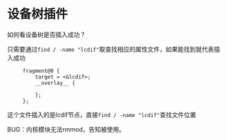 # 设备树插件

如何看设备树是否插入成功？

只需要通过`find / -name "lcdif"`取查找相应的属性文件，如果能找到就代表插入成功

```
     fragment@0 {
         target = <&lcdif>;
         __overlay__ {

         };
     };
```

这个文件插入的是lcdif节点，直接`find / -name "lcdif"`查找文件位置



BUG：内核模块无法rmmod，告知被使用。